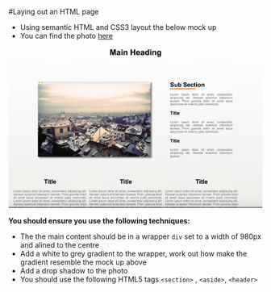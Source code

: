 #Laying out an HTML page

- Using semantic HTML and CSS3 layout the below mock up
- You can find the photo [here](assets/task_image.png)

![](assets/task_image.png)

**You should ensure you use the following techniques:**


- The the main content should be in a wrapper `div` set to a width of 980px and alined to the centre 
- Add a white to grey gradient to the wrapper, work out how make the gradient resemble the mock up above 
- Add a drop shadow to the photo 
- You should use the following HTML5 tags `<section>` , `<aside>`, `<header>`
